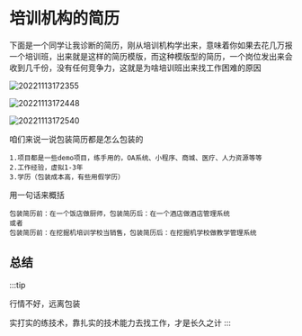 # 培训机构的简历

下面是一个同学让我诊断的简历，刚从培训机构学出来，意味着你如果去花几万报一个培训班，出来就是这样的简历模版，而这种模版型的简历，一个岗位发出来会收到几千份，没有任何竞争力，这就是为啥培训班出来找工作困难的原因

![20221113172355](https://nodeing-com-1252923609.cos.ap-chengdu.myqcloud.com//document20221113172355.png)

![20221113172448](https://nodeing-com-1252923609.cos.ap-chengdu.myqcloud.com//document20221113172448.png)

![20221113172540](https://nodeing-com-1252923609.cos.ap-chengdu.myqcloud.com//document20221113172540.png)

咱们来说一说包装简历都是怎么包装的

```
1.项目都是一些demo项目，练手用的，OA系统、小程序、商城、医疗、人力资源等等
2.工作经验，虚拟1-3年
3.学历（包装成本高，有些用假学历）
```

用一句话来概括

```
包装简历前：在一个饭店做厨师，包装简历后：在一个酒店做酒店管理系统
或者
包装简历前：在挖掘机培训学校当销售，包装简历后：在挖掘机学校做教学管理系统
```

## 总结

:::tip

行情不好，远离包装

实打实的练技术，靠扎实的技术能力去找工作，才是长久之计
:::
